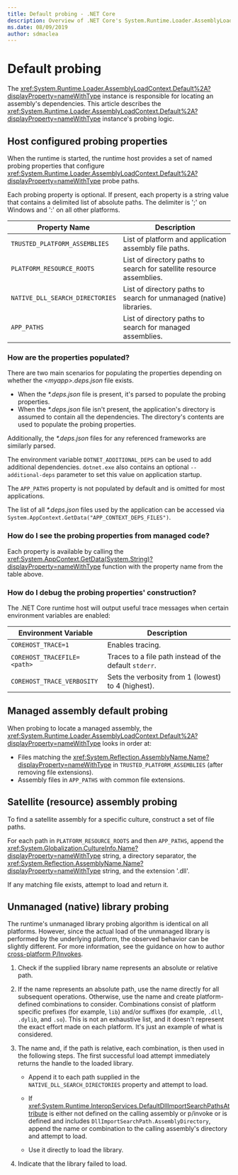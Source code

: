 ```yaml
---
title: Default probing - .NET Core
description: Overview of .NET Core's System.Runtime.Loader.AssemblyLoadContext.Default probing logic to locate dependencies.
ms.date: 08/09/2019
author: sdmaclea
---
```

# Default probing

The <xref:System.Runtime.Loader.AssemblyLoadContext.Default%2A?displayProperty=nameWithType> instance is responsible for locating an assembly's dependencies. This article describes the <xref:System.Runtime.Loader.AssemblyLoadContext.Default%2A?displayProperty=nameWithType> instance's probing logic.

## Host configured probing properties

When the runtime is started, the runtime host provides a set of named probing properties that configure <xref:System.Runtime.Loader.AssemblyLoadContext.Default%2A?displayProperty=nameWithType> probe paths.

Each probing property is optional. If present, each property is a string value that contains a delimited list of absolute paths. The delimiter is ';' on Windows and ':' on all other platforms.

|Property Name                 |Description  |
|------------------------------|---------|
|`TRUSTED_PLATFORM_ASSEMBLIES`   | List of platform and application assembly file paths. |
|`PLATFORM_RESOURCE_ROOTS`       | List of directory paths to search for satellite resource assemblies. |
|`NATIVE_DLL_SEARCH_DIRECTORIES` | List of directory paths to search for unmanaged (native) libraries.        |
|`APP_PATHS`                     | List of directory paths to search for managed assemblies. |

### How are the properties populated?

There are two main scenarios for populating the properties depending on whether the *\<myapp>.deps.json* file exists.

- When the *\*.deps.json* file is present, it's parsed to populate the probing properties.
- When the *\*.deps.json* file isn't present, the application's directory is assumed to contain all the dependencies. The directory's contents are used to populate the probing properties.

Additionally, the *\*.deps.json* files for any referenced frameworks are similarly parsed.

The environment variable `DOTNET_ADDITIONAL_DEPS` can be used to add additional dependencies.  `dotnet.exe` also contains an optional `--additional-deps` parameter to set this value on application startup.

The `APP_PATHS` property is not populated by default and is omitted for most applications.

The list of all *\*.deps.json* files used by the application can be accessed via `System.AppContext.GetData("APP_CONTEXT_DEPS_FILES")`.

### How do I see the probing properties from managed code?

Each property is available by calling the <xref:System.AppContext.GetData(System.String)?displayProperty=nameWithType> function with the property name from the table above.

### How do I debug the probing properties' construction?

The .NET Core runtime host will output useful trace messages when certain environment variables are enabled:

|Environment Variable        |Description  |
|----------------------------|---------|
|`COREHOST_TRACE=1`          |Enables tracing.|
|`COREHOST_TRACEFILE=<path>` |Traces to a file path instead of the default `stderr`.|
|`COREHOST_TRACE_VERBOSITY`  |Sets the verbosity from 1 (lowest) to 4 (highest).|

## Managed assembly default probing

When probing to locate a managed assembly, the <xref:System.Runtime.Loader.AssemblyLoadContext.Default%2A?displayProperty=nameWithType> looks in order at:

- Files matching the <xref:System.Reflection.AssemblyName.Name?displayProperty=nameWithType> in `TRUSTED_PLATFORM_ASSEMBLIES` (after removing file extensions).
- Assembly files in `APP_PATHS` with common file extensions.

## Satellite (resource) assembly probing

To find a satellite assembly for a specific culture, construct a set of file paths.

For each path in `PLATFORM_RESOURCE_ROOTS` and then `APP_PATHS`, append the <xref:System.Globalization.CultureInfo.Name?displayProperty=nameWithType> string, a directory separator, the <xref:System.Reflection.AssemblyName.Name?displayProperty=nameWithType> string, and the extension '.dll'.

If any matching file exists, attempt to load and return it.

## Unmanaged (native) library probing

The runtime's unmanaged library probing algorithm is identical on all platforms. However, since the actual load of the unmanaged library is performed by the underlying platform, the observed behavior can be slightly different. For more information, see the guidance on how to author [cross-platform P/Invokes](../../standard/native-interop/cross-platform.md).

1) Check if the supplied library name represents an absolute or relative path.

1) If the name represents an absolute path, use the name directly for all subsequent operations. Otherwise, use the name and create platform-defined combinations to consider. Combinations consist of platform specific prefixes (for example, `lib`) and/or suffixes (for example, `.dll`, `.dylib`, and `.so`). This is not an exhaustive list, and it doesn't represent the exact effort made on each platform. It's just an example of what is considered.

1) The name and, if the path is relative, each combination, is then used in the following steps. The first successful load attempt immediately returns the handle to the loaded library.

    - Append it to each path supplied in the `NATIVE_DLL_SEARCH_DIRECTORIES` property and attempt to load.

    - If <xref:System.Runtime.InteropServices.DefaultDllImportSearchPathsAttribute> is either not defined on the calling assembly or p/invoke or is defined and includes `DllImportSearchPath.AssemblyDirectory`, append the name or combination to the calling assembly's directory and attempt to load.

    - Use it directly to load the library.

1) Indicate that the library failed to load.
